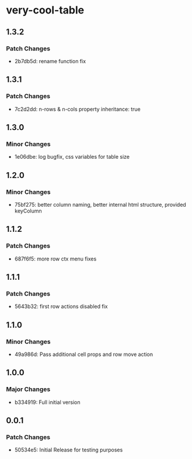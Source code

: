 # very-cool-table

## 1.3.2

### Patch Changes

- 2b7db5d: rename function fix

## 1.3.1

### Patch Changes

- 7c2d2dd: n-rows & n-cols property inheritance: true

## 1.3.0

### Minor Changes

- 1e06dbe: log bugfix, css variables for table size

## 1.2.0

### Minor Changes

- 75bf275: better column naming, better internal html structure, provided keyColumn

## 1.1.2

### Patch Changes

- 687f6f5: more row ctx menu fixes

## 1.1.1

### Patch Changes

- 5643b32: first row actions disabled fix

## 1.1.0

### Minor Changes

- 49a986d: Pass additional cell props and row move action

## 1.0.0

### Major Changes

- b334919: Full initial version

## 0.0.1

### Patch Changes

- 50534e5: Initial Release for testing purposes
